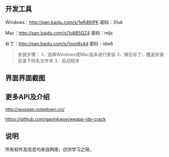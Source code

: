 开发工具
----------
Windows：http://pan.baidu.com/s/1eR4KtPK 密码：31uk

Mac：http://pan.baidu.com/s/1o8B5QZ4 密码：mljs

补丁：http://pan.baidu.com/s/1nvnRx4d 密码：idw8

>安装步骤：
>1、选择Windows或Mac版本进行安装
>2、解压补丁，覆盖安装目录下同名文件夹
>3、启动程序

界面界面截图
-----------




更多API及介绍
----------
http://wxopen.notedown.cn/

https://github.com/gavinkwoe/weapp-ide-crack

说明
----------
所有软件及信息均来自网络，仅供学习之用。
